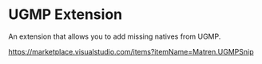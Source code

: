# UGMP Extension

An extension that allows you to add missing natives from UGMP.

https://marketplace.visualstudio.com/items?itemName=Matren.UGMPSnip
